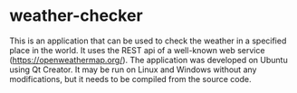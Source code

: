# weather-checker
This is an application that can be used to check the weather in a specified place in the world. It uses the REST api of a well-known web service (https://openweathermap.org/). The application was developed on Ubuntu using Qt Creator. It may be run on Linux and Windows without any modifications, but it needs to be compiled from the source code.
